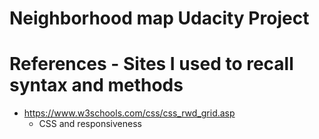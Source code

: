 Neighborhood map Udacity Project
============================






References - Sites I used to recall syntax and methods
=================
* https://www.w3schools.com/css/css_rwd_grid.asp
    * CSS and responsiveness
    